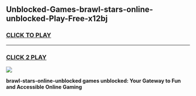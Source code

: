 
## Unblocked-Games-brawl-stars-online-unblocked-Play-Free-x12bj
<h3>
<a href="https://premium76.site?title=brawl-stars-online-unblocked&ref=18A1">CLICK TO PLAY</a></h3>
<hr>

<h3>
<a href="https://premium76.site?title=brawl-stars-online-unblocked&ref=18A1">CLICK 2 PLAY</a>
  
</h3>

<a href="https://premium76.site?title=brawl-stars-online-unblocked&ref=18A1"><img src="https://clearcache.store/games.png"></a>


**brawl-stars-online-unblocked games unblocked: Your Gateway to Fun and Accessible Online Gaming**
